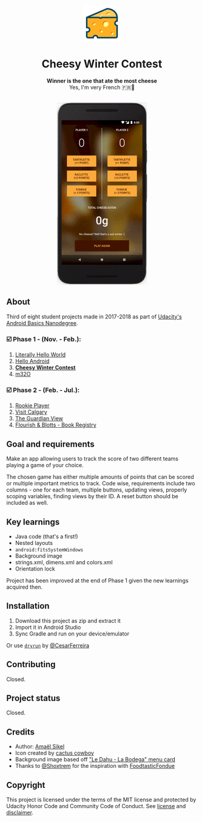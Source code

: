 <div align="center"><img src="app/src/main/res/mipmap-xhdpi/ic_launcher.png"></div>
<h1 align="center">Cheesy Winter Contest</h1>
<p align="center"><strong>Winner is the one that ate the most cheese</strong>
<br>Yes, I'm very French 🇫🇷🧀</p>
<br/>
<div align="center"><img src="Demo/ezgif-5-c5b66e464b.gif"></img></div>
<h2>About</h2>
Third of eight student projects made in 2017-2018 as part of <a href="https://eu.udacity.com/course/android-basics-nanodegree-by-google--nd803" target="_blank">Udacity's Android Basics Nanodegree</a>.

<h3>☑️ Phase 1 - (Nov. - Feb.):</h3>

1. <a href="https://github.com/r4dixx/LiterallyHelloWorld">Literally Hello World</a>
2. <a href="https://github.com/r4dixx/HelloAndroid" target="_blank">Hello Android</a>
3. <a href="https://github.com/r4dixx/CheesyWinterContest" target="_blank"><strong>Cheesy Winter Contest</strong></a>
4. <a href="https://github.com/r4dixx/m32O" target="_blank">m32O</a>

<h3>☑️ Phase 2 - (Feb. - Jul.):</h3>

 1. <a href="https://github.com/r4dixx/RookiePlayer">Rookie Player</a>
2. <a href="https://github.com/r4dixx/VisitCalgary">Visit Calgary</a>
3. <a href="https://github.com/r4dixx/TheGuardianView">The Guardian View</a>
4. <a href="https://github.com/r4dixx/Flourish-And-Blotts-Book-Registry">Flourish & Blotts - Book Registry</a>

<h2>Goal and requirements</h2>

Make an app allowing users to track the score of two different teams playing a game of your choice. 

The chosen game has either multiple amounts of points that can be scored or multiple important metrics to track. Code wise, requirements include two columns -  one for each team, multiple buttons, updating views, properly scoping variables, finding views by their ID. A reset button should be included as well.

<h2>Key learnings</h2>

- Java code (that's a first!)
- Nested layouts
- `android:fitsSystemWindows`
- Background image
- strings.xml, dimens.xml and colors.xml
- Orientation lock

Project has been improved at the end of Phase 1 given the new learnings acquired then.

<h2>Installation</h2>

1. Download this project as zip and extract it
2. Import it in Android Studio
3. Sync Gradle and run on your device/emulator

Or use <a href="https://github.com/cesarferreira/dryrun" target="_blank">`dryrun`</a> by <a href="https://github.com/cesarferreira" target="_blank">@CesarFerreira</a>

<h2>Contributing</h2>
Closed.

<h2>Project status</h2>
Closed.

<h2>Credits</h2>

- Author: <a href="https://twitter.com/r4dixx" target="_blank">Amaël Sikel</a>
- Icon created by <a href="https://openclipart.org/detail/293826/swiss-cheese" target="_blank">cactus cowboy</a>
- Background image based off <a href="http://dahu-bodega.com/wp-content/uploads/2016/04/raclette-restaurant-dahu-bodega-specialites-savoyarde-station-cosy-la-norma-menu-maurienne.png" target="_blank">"Le Dahu - La Bodega" menu card</a>
- Thanks to <a href="https://github.com/shoxtrem" target="_blank">@Shoxtrem</a> for the inspiration with <a href="https://github.com/shoxtrem/FoodtasticFondue" target="_blank">FoodtasticFondue</a>

<h2>Copyright</h2>
This project is licensed under the terms of the MIT license and protected by Udacity Honor Code and Community Code of Conduct. See <a href="LICENSE.md">license</a> and <a href="LICENSE.DISCLAIMER.md">disclaimer</a>.
